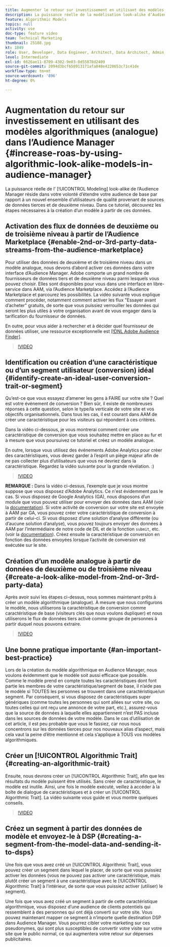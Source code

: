 ```yaml
---
title: Augmenter le retour sur investissement en utilisant des modèles algorithmiques (analogue)
description: La puissance réelle de la modélisation look-alike d’Audience Manager réside dans le fait que vous cherchez à étendre votre audience de base par rapport à un nouvel ensemble d’utilisateurs de qualité provenant de sources de données tierces et de deuxième niveau. Dans ce tutoriel, découvrez les étapes de création d’un modèle à partir de ces données.
feature: Algorithmic Models
topics: null
activity: use
doc-type: feature video
team: Technical Marketing
thumbnail: 25188.jpg
kt: 1849
role: User, Developer, Data Engineer, Architect, Data Architect, Admin, Leader
level: Intermediate
exl-id: 6626ae11-8709-4302-9e03-0d55878d2409
source-git-commit: 2094d3bcf658913171afa848e4228653c71c41de
workflow-type: tm+mt
source-wordcount: '896'
ht-degree: 0%

---
```


# Augmentation du retour sur investissement en utilisant des modèles algorithmiques (analogue) dans l’Audience Manager {#increase-roas-by-using-algorithmic-look-alike-models-in-audience-manager}

La puissance réelle de l’ [!UICONTROL Modeling] look-alike de l’Audience Manager réside dans votre volonté d’étendre votre audience de base par rapport à un nouvel ensemble d’utilisateurs de qualité provenant de sources de données tierces et de deuxième niveau. Dans ce tutoriel, découvrez les étapes nécessaires à la création d’un modèle à partir de ces données.

## Activation des flux de données de deuxième ou de troisième niveau à partir de l’Audience Marketplace {#enable-2nd-or-3rd-party-data-streams-from-the-audience-marketplace}

Pour utiliser des données de deuxième et de troisième niveau dans un modèle analogue, nous devons d’abord activer ces données dans votre interface d’Audience Manager. Adobe comporte un grand nombre de fournisseurs de données tiers et de deuxième niveau parmi lesquels vous pouvez choisir. Elles sont disponibles pour vous dans une interface en libre-service dans AAM, via l’Audience Marketplace. Accédez à l’Audience Marketplace et parcourez les possibilités. La vidéo suivante vous explique comment procéder, notamment comment activer les flux &quot;Essayer avant d’acheter&quot; gratuits, de sorte que vous puissiez verrouiller les données qui seront les plus utiles à votre organisation avant de vous engager dans la tarification du fournisseur de données.

En outre, pour vous aider à rechercher et à décider quel fournisseur de données utiliser, une ressource exceptionnelle est [[!DNL Adobe Audience Finder]](https://www.adobe-audience-finder.com/).

>[!VIDEO](https://video.tv.adobe.com/v/29437/?quality=12&captions=fre_fr)

## Identification ou création d’une caractéristique ou d’un segment utilisateur (conversion) idéal {#identify-create-an-ideal-user-conversion-trait-or-segment}

Qu’est-ce que vous essayez d’amener les gens à FAIRE sur votre site ? Quel est votre événement de conversion ? Bien sûr, il existe de nombreuses réponses à cette question, selon le type/la verticale de votre site et vos objectifs organisationnels. Dans tous les cas, il est courant dans AAM de créer une caractéristique pour les visiteurs qui répondent à ces critères.

Dans la vidéo ci-dessous, je vous montrerai comment créer une caractéristique de conversion que vous souhaitez mettre en place au fur et à mesure que vous poursuivez ce tutoriel et créez un modèle analogue.

En outre, lorsque vous utilisez des événements Adobe Analytics pour créer des caractéristiques, vous devez garder à l’esprit un piège majeur afin de ne pas collecter plus d’utilisateurs que vous ne devriez dans la caractéristique. Regardez la vidéo suivante pour la grande révélation. :)

>[!VIDEO](https://video.tv.adobe.com/v/328076/?quality=12&captions=fre_fr)

**REMARQUE :** Dans la vidéo ci-dessus, l’exemple que je vous montre suppose que vous disposez d’Adobe Analytics. Ce n&#39;est évidemment pas le cas. Si vous disposez de Google Analytics (GA), nous disposons d’un module que vous pouvez utiliser pour envoyer des données dans AAM (voir la [documentation](https://experienceleague.adobe.com/docs/audience-manager/user-guide/dil-api/dil-modules.html?lang=fr)). Si votre activité de conversion sur votre site est envoyée à AAM par GA, vous pouvez créer votre caractéristique de conversion à partir de celui-ci. Si vous disposez d’une solution d’analyse différente (ou d’aucune solution d’analyse), vous pouvez toujours envoyer des données à AAM par l’intermédiaire de notre code de DIL et de la fonction `submit`, etc. (voir la [documentation](https://experienceleague.adobe.com/docs/audience-manager/user-guide/dil-api/dil-overview.html?lang=fr)). Créez ensuite la caractéristique de conversion en fonction des données envoyées lorsque l’activité de conversion est exécutée sur le site.

## Création d’un modèle analogue à partir de données de deuxième ou de troisième niveau {#create-a-look-alike-model-from-2nd-or-3rd-party-data}

Après avoir suivi les étapes ci-dessus, nous sommes maintenant prêts à créer un modèle algorithmique (analogue). À mesure que nous configurons le modèle, nous utiliserons la caractéristique de conversion comme caractéristique de base (visiteurs clés que nous voulons dupliquer) et nous utiliserons le flux de données tiers activé comme groupe de personnes à partir duquel nous pouvons extraire.

>[!VIDEO](https://video.tv.adobe.com/v/29438/?quality-12&captions=fre_fr)

## Une bonne pratique importante {#an-important-best-practice}

Lors de la création du modèle algorithmique en Audience Manager, nous voulons évidemment que le modèle soit aussi efficace que possible. Comme le modèle prend en compte toutes les caractéristiques dont font partie les membres de votre caractéristique/segment de base, il n’aide pas le modèle si TOUTES les personnes se trouvent dans une caractéristique/un segment. Par conséquent, si vous disposez de caractéristiques super génériques (comme toutes les personnes qui sont allées sur votre site, ou toutes celles qui ont reçu une annonce de votre part, etc.), assurez-vous que la source de données à laquelle elles appartiennent n’est PAS incluse dans les sources de données de votre modèle. Dans le cas d’utilisation de cet article, il est peu probable que vous le fassiez, car nous nous concentrons sur les données tierces pour nos nouveaux alias d’aspect, mais cela vaut la peine d’être mentionné et cela s’applique à TOUS vos modèles algorithmiques.

## Créer un [!UICONTROL Algorithmic Trait] {#creating-an-algorithmic-trait}

Ensuite, nous devrons créer un [!UICONTROL Algorithmic Trait], afin que les résultats du modèle puissent être utilisés. Sans créer de caractéristique, le modèle est inutile. Ainsi, une fois le modèle exécuté, veillez à accéder à la boîte de dialogue de caractéristiques et à créer un [!UICONTROL Algorithmic Trait]. La vidéo suivante vous guide et vous montre quelques conseils.

>[!VIDEO](https://video.tv.adobe.com/v/29439/?quality=12&captions=fre_fr)

## Créez un segment à partir des données de modèle et envoyez-le à DSP {#creating-a-segment-from-the-model-data-and-sending-it-to-dsps}

Une fois que vous avez créé un [!UICONTROL Algorithmic Trait], vous pouvez créer un segment dans lequel le placer, de sorte que vous puissiez activer les données (vous ne pouvez pas activer une caractéristique, mais plutôt créer un segment à une caractéristique avec le [!UICONTROL Algorithmic Trait] à l’intérieur, de sorte que vous puissiez activer (utiliser) le segment).

Une fois que vous avez créé un segment à partir de cette caractéristique algorithmique, vous disposez d’une audience de clients potentiels qui ressemblent à des personnes qui ont déjà converti sur votre site. Vous pouvez maintenant mapper ce segment à n’importe quelle destination DSP dans Audience Manager. Vous pourrez cibler votre marketing sur ces pseudonymes, qui sont plus susceptibles de convertir votre visite sur votre site que le public normal, ce qui augmentera votre retour sur dépenses publicitaires.

